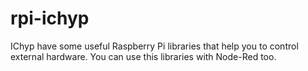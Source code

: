 # rpi-ichyp
IChyp have some useful Raspberry Pi libraries that help you to control external hardware. You can use this libraries with Node-Red too.
